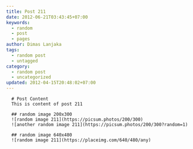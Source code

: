 ```yaml
---
title: Post 211
date: 2012-06-21T03:43:45+07:00
keywords:
  - random
  - post
  - pages
author: Dimas Lanjaka
tags:
  - random post
  - untagged
category:
  - random post
  - uncategorized
updated: 2012-04-15T20:48:02+07:00
---
```


      # Post Content
      This is content of post 211

      ## random image 200x300
      ![random image 211](https://picsum.photos/200/300)
      ![another random image 211](https://picsum.photos/200/300?random=1)

      ## random image 640x480
      ![random image 211](https://placeimg.com/640/480/any)
      